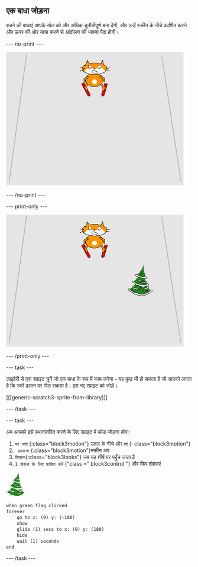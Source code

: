 ## एक बाधा जोड़ना

बचने की बाधाएं आपके खेल को और अधिक चुनौतीपूर्ण बना देंगी, और उन्हें स्क्रीन के नीचे प्रदर्शित करने और ऊपर की ओर यात्रा करने से आंदोलन की भावना पैदा होगी।

--- no-print ---

![बाधा](images/skier_obstacle_moving.gif)

--- /no-print ---

--- print-only ---

![बाधा](images/skier_obstacle.png)

--- /print-only ---

--- task ---

लाइब्रेरी से एक स्प्राइट चुनें जो एक बाधा के रूप में काम करेगा - यह कुछ भी हो सकता है जो आपको लगता है कि स्की ढलान पर मिल सकता है। इस नए स्प्राइट को जोड़ें।

[[[generic-scratch3-sprite-from-library]]]

--- /task ---

--- task ---

अब आपको इसे स्थानांतरित करने के लिए स्प्राइट में कोड जोड़ना होगा:

1. ` पर जाएं ` {:class="block3motion"} उतार के नीचे और ` शो ` {: class="block3motion"}
1. ` सरकना` {:class="block3motion"}स्क्रीन अप
1. `छिपाना`{:class="block3looks"} जब यह शीर्ष पर पहुँच जाता है
1. ` 1 सेकंड के लिए प्रतीक्षा करें ` {"class =" block3control "} और फिर दोहराएं

![बाधा स्प्राइट](images/obstacle_sprite.png)

```blocks3
when green flag clicked
forever 
    go to x: (0) y: (-180)
    show
    glide (1) secs to x: (0) y: (180)
    hide
    wait (1) seconds
end
```

--- /task ---
